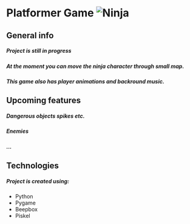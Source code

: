 # **Platformer Game** ![Ninja](/Peli/Pelaaja.png)

## **General info**
##### Project is still in progress
##### At the moment you can move the ninja character through small map.
##### This game also has player animations and backround music.

## **Upcoming features**
##### Dangerous objects spikes etc.
##### Enemies
##### ...

## **Technologies**
##### Project is created using:
* Python
* Pygame
* Beepbox
* Piskel


